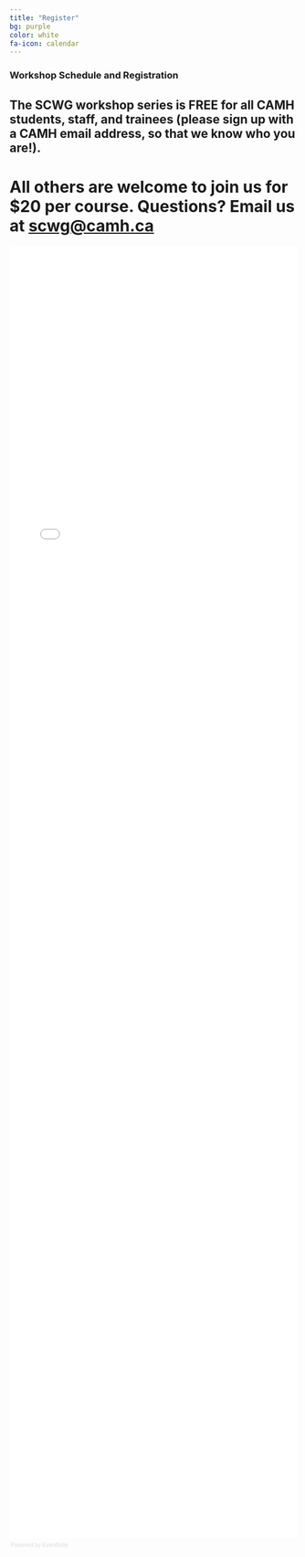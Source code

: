 ```yaml
---
title: "Register"
bg: purple
color: white
fa-icon: calendar
---
```


### Workshop Schedule and Registration ###

## The SCWG workshop series is FREE for all CAMH students, staff, and trainees (please sign up with a CAMH email address, so that we know who you are!). ##

# All others are welcome to join us for $20 per course. Questions? Email us at scwg@camh.ca #

<div style="width:100%; text-align:left;"><iframe src="//eventbrite.ca/tickets-external?eid=31290570940&ref=etckt" frameborder="0" height="2263" width="100%" vspace="0" hspace="0" marginheight="5" marginwidth="5" scrolling="auto" allowtransparency="true"></iframe><div style="font-family:Helvetica, Arial; font-size:10px; padding:5px 0 5px; margin:2px; width:100%; text-align:left;" ><a class="powered-by-eb" style="color: #dddddd; text-decoration: none;" target="_blank" href="http://www.eventbrite.ca/l/registration-online/">Powered by Eventbrite</a></div></div>
